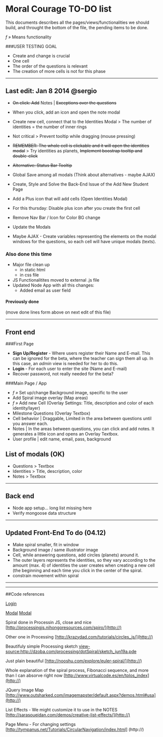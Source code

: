 # Moral Courage TO-DO list

This documents describes all the pages/views/functionalities we should build, and throught the bottom of the file, the pending items to be done.

*f »* Means functionality

###USER TESTING GOAL
- Create and change is crucial
- One cell
- The order of the questions is relevant
- The creation of more cells is not for this phase

---

## Last edit: Jan 8 2014 @sergio

* ~~On click: Add~~ Notes | ~~Exceptions over the questions~~
* When you click, add an icon and open the note modal
* Create new cell, connect that to the Identities Modal > The number of identities = the number of inner rings 
* Not critical > Prevent tooltip while dragging (mouse pressing)
* ~~REMEMBER: The whole cell is clickable and it will open the identities modal~~ > Try identities as planets, ~~Implement boostrap tooltip and double-click~~
* ~~Alternative: Status Bar Tooltip~~
* Global Save among all modals (Think about alternatives - maybe AJAX)


* Create, Style and Solve the Back-End Issue of the Add New Student Page 
* Add a Plus icon that will add cells (Open Identities Modal)
* For this thursday: Disable plus icon after you create the first cell
* Remove Nav Bar / Icon for Color BG change
* Update the Modals


* Maybe AJAX - Create variables representing the elements on the modal windows for the questions, so each cell will have unique modals (texts).


### Also done this time
* Major file clean up
	* in static html
	* in css file
* JS Functionalitites moved to external .js file
* Updated Node App with all this changes:
	* Added email as user field 	
	
#### Previously done
(move done lines form above on next edit of this file)


___



## Front end
###First Page
* **Sign Up/Register** - Where users register their Name and E-mail. This can be ignored for the beta, where the teacher can sign them all up. In this case, an _admin_ view is needed for her to do this.
* **Login** - For each user to enter the site (Name and E-mail)
* Recover password, not really needed for the beta?

###Main Page / App
* *f »*  Set up/change Background image, specific to the user
* Add Spiral image overlay (Map areas)
* *f »*  Add new Cell (Overlay Settings: Title, description and color of each identity/layer)
* Milestone Questions (Overlay Textbox)
* Cell behavior | Draggable, Limited in the area between questions until you answer each. 
* Notes | In the areas between questions, you can click and add notes. It generates a little icon and opens an Overlay Textbox.
* User profile | edit name, email, pass, background


## List of modals (OK)
* Questions > Textbox
* Identities > Title, description, color
* Notes > Textbox

---

## Back end
* Node app setup... long list missing here
* Verify mongoose data structure


---

## Updated Front-End To do (04.12)
* Make spiral smaller, fit in window
* Background image / same illustrator image
* Cell, while answering questions, add circles (planets) around it. 
* The outer layers represents the identities, so they vary according to the amount (max. 4) of identities the user creates when creating a new cell (the beginning and each time you click in the center of the spiral.
* constrain movement within spiral

---


---
##Code references

[Login](http://www.quietless.com/kitchen/building-a-login-system-in-node-js-and-mongodb/) 

[Modal](http://getbootstrap.com/javascript/#modals)
[Modal](http://wrapbootstrap.com/preview/WB06641R7)

Spiral done in Processin JS, close and nice
[http://processingjs.nihongoresources.com/spiro/](http://)

Other one in Processing
[http://krazydad.com/tutorials/circles_js/](http://)

Beautifuly simple Processing sketch
[view-source:http://dzoba.com/processing/dotSpiral/sketch_jun19a.pde
](http://)

Just plain beautiful
[http://nooshu.com/explore/euler-spiral/](http://)

Whole explanation of the spiral process, Fibonacci sequence, and more than I can absorve right now
[http://www.virtualcode.es/en/tplos_index](http://)


JQuery Image Map
[http://www.outsharked.com/imagemapster/default.aspx?demos.html#usa](http://)

List Effects - We might customize it to use in the NOTES
[http://sarasoueidan.com/demos/creative-list-effects/](http://)

Page Menu - For changing settings
[http://tympanus.net/Tutorials/CircularNavigation/index.html] (http://)
